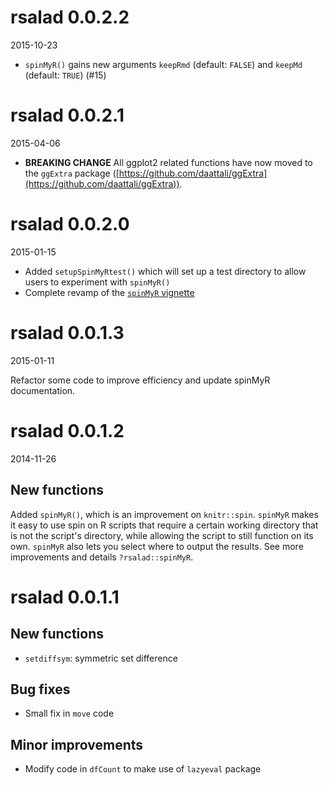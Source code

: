 # rsalad 0.0.2.2

2015-10-23

- `spinMyR()` gains new arguments `keepRmd` (default: `FALSE`) and `keepMd` (default: `TRUE`) (#15)

# rsalad 0.0.2.1

2015-04-06

- **BREAKING CHANGE** All ggplot2 related functions have now moved to the `ggExtra` package
([https://github.com/daattali/ggExtra](https://github.com/daattali/ggExtra)).

# rsalad 0.0.2.0

2015-01-15

- Added `setupSpinMyRtest()` which will set up a test directory to allow users
to experiment with `spinMyR()`  
- Complete revamp of the [`spinMyR` vignette](https://github.com/daattali/rsalad/blob/master/inst/doc/spinMyR.md)

# rsalad 0.0.1.3

2015-01-11

Refactor some code to improve efficiency and update spinMyR documentation. 


# rsalad 0.0.1.2

2014-11-26

## New functions

Added `spinMyR()`, which is an improvement on `knitr::spin`. `spinMyR` makes it
easy to use spin on R scripts that require a certain working directory that is
not the script's directory, while allowing the script to still function
on its own.  `spinMyR` also lets you select where to output the results. See
more improvements and details `?rsalad::spinMyR`.


# rsalad 0.0.1.1

## New functions

* `setdiffsym`: symmetric set difference

## Bug fixes

* Small fix in `move` code

## Minor improvements

* Modify code in `dfCount` to make use of `lazyeval` package
